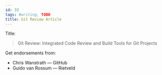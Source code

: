 ```yaml
---
id: 33
tags: #writing, TODO
title: Git Review Article
---
```


Title:

> Git Review: Integrated Code Review and Build Tools for Git Projects

Get endorsements from:

* Chris Wanstrath — GitHub
* Guido van Rossum — Rietveld